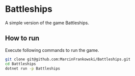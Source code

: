 # Battleships
A simple version of the game Battleships.

## How to run
Execute following commands to run the game.
``` bash
git clone git@github.com:MarcinFrankowski/Battleships.git
cd Battleships
dotnet run -p Battleships
```
